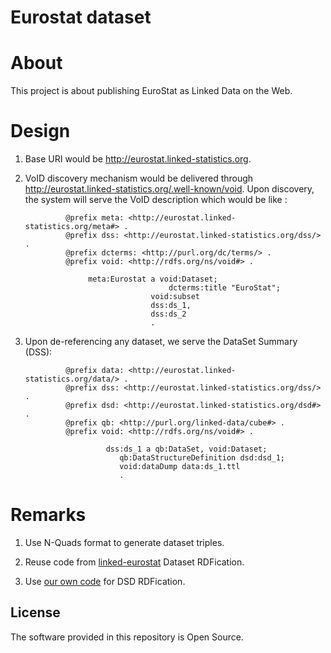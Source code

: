 # Eurostat dataset

About 
=====
This project is about publishing EuroStat as Linked Data on the Web. 


Design
======

1) Base URI would be http://eurostat.linked-statistics.org.

2) VoID discovery mechanism would be delivered through http://eurostat.linked-statistics.org/.well-known/void. Upon discovery, the system will serve the VoID description which would be like :

                @prefix meta: <http://eurostat.linked-statistics.org/meta#> . 
                @prefix dss: <http://eurostat.linked-statistics.org/dss/> .
                @prefix dcterms: <http://purl.org/dc/terms/> .
                @prefix void: <http://rdfs.org/ns/void#> .
                
		             meta:Eurostat a void:Dataset;
    		                           dcterms:title "EuroStat";
		                           void:subset
		                           dss:ds_1,
		                           dss:ds_2
		                           .

3) Upon de-referencing any dataset, we serve the DataSet Summary (DSS):

                @prefix data: <http://eurostat.linked-statistics.org/data/> .
                @prefix dss: <http://eurostat.linked-statistics.org/dss/> .
                @prefix dsd: <http://eurostat.linked-statistics.org/dsd#> .
                @prefix qb: <http://purl.org/linked-data/cube#> .
                @prefix void: <http://rdfs.org/ns/void#> .
		
	                     dss:ds_1 a qb:DataSet, void:Dataset;
			                qb:DataStructureDefinition dsd:dsd_1;
			                void:dataDump data:ds_1.ttl
			                .

Remarks
=======
1) Use N-Quads format to generate dataset triples.

2) Reuse code from [linked-eurostat](http://code.google.com/p/linked-eurostat/) Dataset RDFication.

3) Use [our own code](https://github.com/LATC/EU-data-cloud/tree/master/institutions/Eurostat/src) for DSD RDFication.

## License

The software provided in this repository is Open Source.